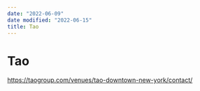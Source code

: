 ```yaml
---
date: "2022-06-09"
date modified: "2022-06-15"
title: Tao
---
```


# Tao
https://taogroup.com/venues/tao-downtown-new-york/contact/
